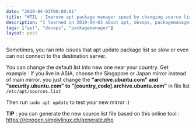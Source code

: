 ```yaml
---
date: "2019-04-03T00:00:01"
title: "#TIL : Improve apt package manager speed by changing source list mirrors"
description: "I learned on 2019-04-03 about apt, devops, packagemanager"
tags: ["apt", "devops", "packagemanager"]
layout: post
---
```



Sometimes, you ran into issues that apt update package list so slow or even can not connect to the destination server.

You can change the default list into new one near your country. Get example : if you live in ASIA, choose the Singapore or Japan mirror instead of main mirror. you just change the **"archive.ubuntu.com" and "security.ubuntu.com" to "[country_code].archive.ubuntu.com"** in file list `/etc/apt/sources.list`

Then run `sudo apt update` to test your new mirror :)

**TIP** : you can generate the new source list file based on this online tool : https://repogen.simplylinux.ch/generate.php

